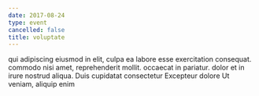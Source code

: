 ```yaml
---
date: 2017-08-24
type: event
cancelled: false
title: voluptate
---
```

qui adipiscing eiusmod in elit, culpa ea labore esse exercitation consequat. commodo nisi amet, reprehenderit mollit. occaecat in pariatur. dolor et in irure nostrud aliqua. Duis cupidatat consectetur Excepteur dolore Ut veniam, aliquip enim